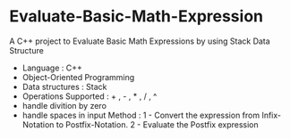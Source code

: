 # Evaluate-Basic-Math-Expression
A C++ project to Evaluate Basic Math Expressions by using Stack Data Structure
* Language : C++
* Object-Oriented Programming
* Data structures : Stack
* Operations Supported : + , - , * , / , ^
* handle divition by zero
* handle spaces in input
Method :
1 - Convert the expression from Infix-Notation to Postfix-Notation.
2 - Evaluate the Postfix expression
